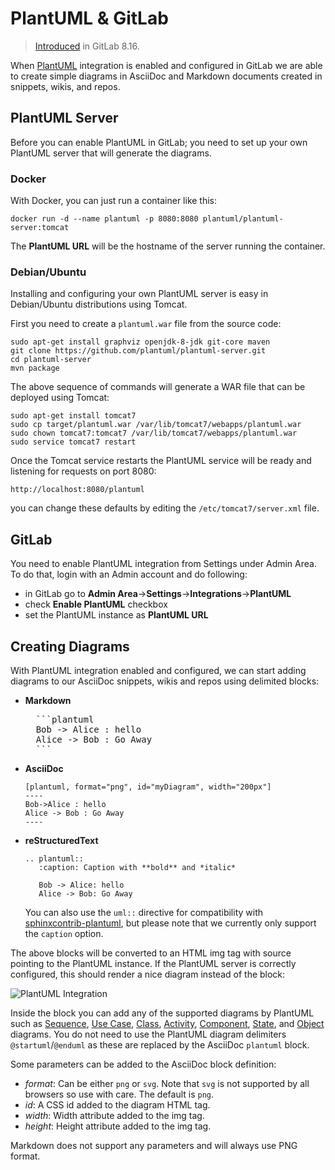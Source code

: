 # PlantUML & GitLab

> [Introduced][ce-8537] in GitLab 8.16.

When [PlantUML](http://plantuml.com) integration is enabled and configured in
GitLab we are able to create simple diagrams in AsciiDoc and Markdown documents
created in snippets, wikis, and repos.

## PlantUML Server

Before you can enable PlantUML in GitLab; you need to set up your own PlantUML
server that will generate the diagrams.

### Docker

With Docker, you can just run a container like this:

`docker run -d --name plantuml -p 8080:8080 plantuml/plantuml-server:tomcat`

The **PlantUML URL** will be the hostname of the server running the container.

### Debian/Ubuntu

Installing and configuring your
own PlantUML server is easy in Debian/Ubuntu distributions using Tomcat.

First you need to create a `plantuml.war` file from the source code:

```
sudo apt-get install graphviz openjdk-8-jdk git-core maven
git clone https://github.com/plantuml/plantuml-server.git
cd plantuml-server
mvn package
```

The above sequence of commands will generate a WAR file that can be deployed
using Tomcat:

```
sudo apt-get install tomcat7
sudo cp target/plantuml.war /var/lib/tomcat7/webapps/plantuml.war
sudo chown tomcat7:tomcat7 /var/lib/tomcat7/webapps/plantuml.war
sudo service tomcat7 restart
```

Once the Tomcat service restarts the PlantUML service will be ready and
listening for requests on port 8080:

```
http://localhost:8080/plantuml
```

you can change these defaults by editing the `/etc/tomcat7/server.xml` file.

## GitLab

You need to enable PlantUML integration from Settings under Admin Area. To do
that, login with an Admin account and do following:

 - in GitLab go to **Admin Area**->**Settings**->**Integrations**->**PlantUML**
 - check **Enable PlantUML** checkbox
 - set the PlantUML instance as **PlantUML URL**

## Creating Diagrams

With PlantUML integration enabled and configured, we can start adding diagrams to
our AsciiDoc snippets, wikis and repos using delimited blocks:

- **Markdown**

    <pre>
    ```plantuml
    Bob -> Alice : hello
    Alice -> Bob : Go Away
    ```</pre>

- **AsciiDoc**

    ```
    [plantuml, format="png", id="myDiagram", width="200px"]
    ----
    Bob->Alice : hello
    Alice -> Bob : Go Away
    ----
    ```

- **reStructuredText**

    ```
    .. plantuml::
       :caption: Caption with **bold** and *italic*

       Bob -> Alice: hello
       Alice -> Bob: Go Away
    ```

    You can also use the `uml::` directive for compatibility with [sphinxcontrib-plantuml](https://pypi.python.org/pypi/sphinxcontrib-plantuml), but please note that we currently only support the `caption` option.

The above blocks will be converted to an HTML img tag with source pointing to the
PlantUML instance. If the PlantUML server is correctly configured, this should
render a nice diagram instead of the block:

![PlantUML Integration](../img/integration/plantuml-example.png)

Inside the block you can add any of the supported diagrams by PlantUML such as
[Sequence](http://plantuml.com/sequence-diagram), [Use Case](http://plantuml.com/use-case-diagram),
[Class](http://plantuml.com/class-diagram), [Activity](http://plantuml.com/activity-diagram-legacy),
[Component](http://plantuml.com/component-diagram), [State](http://plantuml.com/state-diagram),
and [Object](http://plantuml.com/object-diagram) diagrams. You do not need to use the PlantUML
diagram delimiters `@startuml`/`@enduml` as these are replaced by the AsciiDoc `plantuml` block.

Some parameters can be added to the AsciiDoc block definition:

 - *format*: Can be either `png` or `svg`. Note that `svg` is not supported by
   all browsers so use with care. The default is `png`.
 - *id*: A CSS id added to the diagram HTML tag.
 - *width*: Width attribute added to the img tag.
 - *height*: Height attribute added to the img tag.

Markdown does not support any parameters and will always use PNG format.

[ce-8537]: https://gitlab.com/gitlab-org/gitlab-ce/merge_requests/8537
